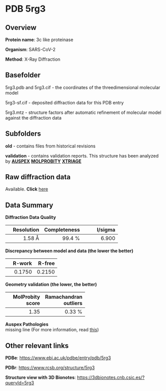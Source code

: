 # PDB 5rg3

## Overview

**Protein name**: 3c like proteinase

**Organism**: SARS-CoV-2

**Method**: X-Ray Diffraction

## Basefolder

5rg3.pdb and 5rg3.cif - the coordinates of the threedimensional molecular model

5rg3-sf.cif - deposited diffraction data for this PDB entry

5rg3.mtz - structure factors after automatic refinement of molecular model against the diffraction data

## Subfolders



**old** - contains files from historical revisions

**validation** - contains validation reports. This structure has been analyzed by [**AUSPEX**](https://github.com/thorn-lab/coronavirus_structural_task_force/tree/master/pdb/3c_like_proteinase/SARS-CoV-2/5rg3/validation/auspex)  [**MOLPROBITY**](https://github.com/thorn-lab/coronavirus_structural_task_force/tree/master/pdb/3c_like_proteinase/SARS-CoV-2/5rg3/validation/molprobity) [**XTRIAGE**](https://github.com/thorn-lab/coronavirus_structural_task_force/blob/master/pdb/3c_like_proteinase/SARS-CoV-2/5rg3/validation/Xtriage_output.log)  



## Raw diffraction data

Available. **Click** [here](https://zenodo.org/record/3731133) 

## Data Summary
**Diffraction Data Quality**

|   | Resolution | Completeness| I/sigma |
|---|-------------:|----------------:|--------------:|
|   |1.58 Å|99.4  %|<img width=50/>6.900|

**Discrepancy between model and data (the lower the better)**

|   | **R-work**| **R-free**   
|---|-------------:|----------------:|           
||  0.1750|  0.2150|

**Geometry validation (the lower, the better)**

|   |**MolProbity<br>score**| **Ramachandran<br>outliers** 
|---|-------------:|----------------:|
||  1.35|  0.33 %|

**Auspex Pathologies**<br> missing line (For more information, read [this](https://github.com/thorn-lab/coronavirus_structural_task_force/blob/master/pdb/3c_like_proteinase/SARS-CoV-2/5rg3/validation/auspex/5rg3_auspex_comments.txt))

 



## Other relevant links 
**PDBe**:  https://www.ebi.ac.uk/pdbe/entry/pdb/5rg3
 
**PDBr**: https://www.rcsb.org/structure/5rg3 

**Structure view with 3D Bionotes**: https://3dbionotes.cnb.csic.es/?queryId=5rg3


